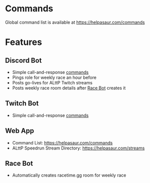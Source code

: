 # Commands

Global command list is available at https://helpasaur.com/commands

# Features

## Discord Bot

- Simple call-and-response [commands](https://helpasaur.com/commands)
- Pings role for weekly race an hour before
- Posts go-lives for ALttP Twitch streams
- Posts weekly race room details after [Race Bot](#race-bot) creates it

## Twitch Bot

- Simple call-and-response [commands](https://helpasaur.com/commands)

## Web App

- Command List: https://helpasaur.com/commands
- ALttP Speedrun Stream Directory: https://helpasaur.com/streams

## Race Bot

- Automatically creates racetime.gg room for weekly race
